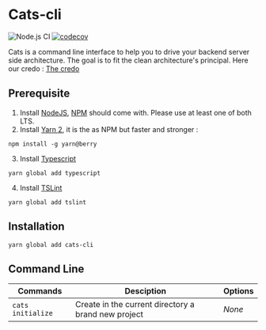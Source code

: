 # Cats-cli

![Node.js CI](https://github.com/Chupsy/cats-cli/workflows/Node.js%20CI/badge.svg?branch=master)
[![codecov](https://codecov.io/gh/Chupsy/cats-cli/branch/master/graph/badge.svg)](https://codecov.io/gh/Chupsy/cats-cli)

Cats is a command line interface to help you to drive your backend server side architecture. The goal is to fit the clean architecture's principal. Here our credo : [The credo](https://herbertograca.com/2017/11/16/explicit-architecture-01-ddd-hexagonal-onion-clean-cqrs-how-i-put-it-all-together/)

## Prerequisite

1. Install [NodeJS](https://nodejs.org/en/), [NPM](https://www.npmjs.com/) should come with. Please use at least one of both LTS.
2. Install [Yarn 2](https://yarnpkg.com/getting-started/install), it is the as NPM but faster and stronger :

```
npm install -g yarn@berry
```

3. Install [Typescript](https://www.typescriptlang.org/)

```
yarn global add typescript
```

4. Install [TSLint](https://palantir.github.io/tslint/)

```
yarn global add tslint
```

## Installation

```
yarn global add cats-cli
```

## Command Line

| Commands          | Desciption                                          | Options |
| ----------------- | --------------------------------------------------- | ------- |
| `cats initialize` | Create in the current directory a brand new project | _None_  |
